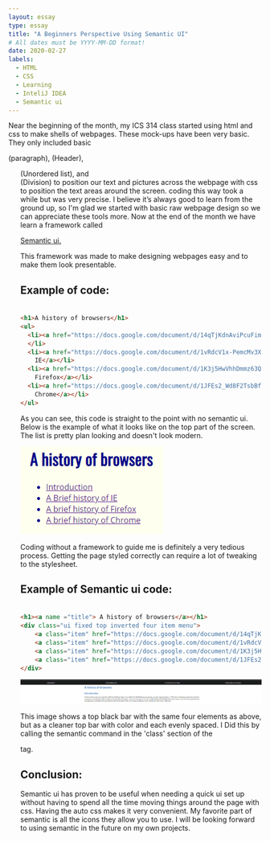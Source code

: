 ```yaml
---
layout: essay
type: essay
title: "A Beginners Perspective Using Semantic UI"
# All dates must be YYYY-MM-DD format!
date: 2020-02-27
labels:
  - HTML
  - CSS
  - Learning
  - InteliJ IDEA
  - Semantic ui
---
```


Near the beginning of the month, my ICS 314 class started using html and css to make shells of webpages. These mock-ups have been very basic. They only included basic <p> (paragraph), <h> (Header), <ul> (Unordered list), and <div> (Division) to position our text and pictures across the webpage with css to position the text areas around the screen. coding this way took a while but was very precise. I believe it’s always good to learn from the ground up, so I'm glad we started with basic raw webpage design so we can appreciate these tools more. Now at the end of the month we have learn a framework called

[Semantic ui.](https://semantic-ui.com/introduction/getting-started.html)

 This framework was made to make designing webpages easy and to make them look presentable.

Example of code:
---

```html

<h1>A history of browsers</h1>
<ul>
  <li><a href="https://docs.google.com/document/d/14qTjKdnAviPcuFimbtG37Fm42NmgrkSpW9dHoV5VK1o/edit">Introduction</a>
  </li>
  <li><a href="https://docs.google.com/document/d/1vRdcV1x-PemcMv3XRickuyeuRjXHkMxgRBBYqYBNcdA/edit">A Brief history of
    IE</a></li>
  <li><a href="https://docs.google.com/document/d/1K3j5HwVhhDmmz63QxDxUNsf3ZjM7eEPuOS-Fj2InnTA/edit">A brief history of
    Firefox</a></li>
  <li><a href="https://docs.google.com/document/d/1JFEs2_Wd8F2TsbBfhhzPALWIRTACoeOzCRtBIpRgbbs/edit">A brief history of
    Chrome</a></li>
</ul>
```
As you can see, this code is straight to the point with no semantic ui. Below is the example of what it looks like on the top part of the screen. The list is pretty plan looking and doesn't look modern.

<img class="ui large image" src="../images/browserhistoryphoto.png">

Coding without a framework to guide me is definitely a very tedious process. Getting the page styled correctly can require a lot of tweaking to the stylesheet.


Example of Semantic ui code:
---

```html

<h1><a name ="title"> A history of browsers</a></h1>
<div class="ui fixed top inverted four item menu">
    <a class="item" href="https://docs.google.com/document/d/14qTjKdnAviPcuFimbtG37Fm42NmgrkSpW9dHoV5VK1o/edit">Introduction</a>
    <a class="item" href="https://docs.google.com/document/d/1vRdcV1x-PemcMv3XRickuyeuRjXHkMxgRBBYqYBNcdA/edit">A Brief history of IE</a>
    <a class="item" href="https://docs.google.com/document/d/1K3j5HwVhhDmmz63QxDxUNsf3ZjM7eEPuOS-Fj2InnTA/edit">A brief history of Firefox</a>
    <a class="item" href="https://docs.google.com/document/d/1JFEs2_Wd8F2TsbBfhhzPALWIRTACoeOzCRtBIpRgbbs/edit">A brief history of Chrome</a>
</div>

```
<img class="ui massive image" src="../images/semantictitlebar.png">

This image shows a top black bar with the same four elements as above, but as a cleaner top bar with color and each evenly spaced. I Did this by calling the semantic command in the 'class' section of the <div> tag.

Conclusion:
---

Semantic ui has proven to be useful when needing a quick ui set up without having to spend all the time moving things around the page with css. Having the auto css makes it very convenient. My favorite part of semantic is all the icons they allow you to use. I will be looking forward to using semantic in the future on my own projects.
